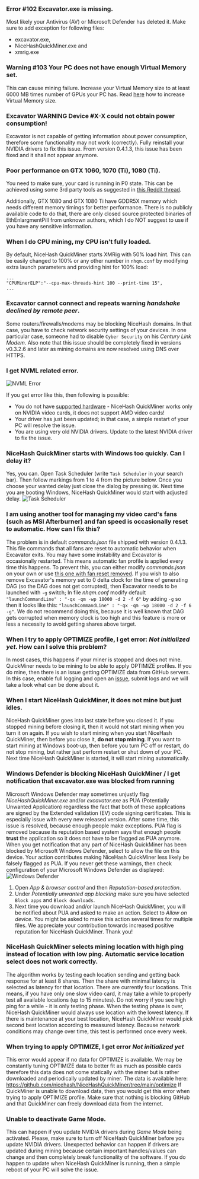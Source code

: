 ### Error #102 Excavator.exe is missing.
Most likely your Antivirus (AV) or Microsoft Defender has deleted it. Make sure to add exception for following files:
* excavator.exe,
* NiceHashQuickMiner.exe and
* xmrig.exe


### Warning #103 Your PC does not have enough Virtual Memory set. 
This can cause mining failure. Increase your Virtual Memory size to at least 6000 MB times number of GPUs your PC has. Read [here](https://www.nicehash.com/blog/post/how-to-increase-virtual-memory-on-windows) how to increase Virtual Memory size.


### Excavator WARNING Device #X-X could not obtain power consumption!
Excavator is not capable of getting information about power consumption, therefore some functionality may not work (correctly). Fully reinstall your NVIDIA drivers to fix this issue. From version 0.4.1.3, this issue has been fixed and it shall not appear anymore.


### Poor performance on GTX 1060, 1070 (Ti), 1080 (Ti).
You need to make sure, your card is running in P0 state. This can be achieved using some 3rd party tools as suggested in [this Reddit thread](https://www.reddit.com/r/RenderToken/comments/9w2rd9/how_to_use_maximum_p0_power_state_with_nvidia/).

Additionally, GTX 1080 and GTX 1080 Ti have GDDR5X memory which needs different memory timings for better performance. There is no publicly available code to do that, there are only closed source protected binaries of EthEnlargmentPill from unknown authors, which I do NOT suggest to use if you have any sensitive information.


### When I do CPU mining, my CPU isn't fully loaded.
By default, NiceHash QuickMiner starts XMRig with 50% load hint. This can be easily changed to 100% or any other number in `nhqm.conf` by modifying extra launch parameters and providing hint for 100% load:
```
...
"CPUMinerELP":"--cpu-max-threads-hint 100 --print-time 15",
...
```


### Excavator cannot connect and repeats warning _handshake declined by remote peer_.

Some routers/firewalls/modems may be blocking NiceHash domains. In that case, you have to check network security settings of your devices. In one particular case, someone had to disable `Cyber Security` on his _Century Link Modem_. Also note that this issue should be completely fixed in versions v0.3.2.6 and later as mining domains are now resolved using DNS over HTTPS.


### I get NVML related error.
![NVML Error](https://github.com/nicehash/NiceHashQuickMiner/blob/main/images/nvml_error.png?raw=true)

If you get error like this, then following is possible:
- You do not have [supported hardware](https://github.com/nicehash/NiceHashQuickMiner/wiki/Supported-hardware) - NiceHash QuickMiner works only on NVIDIA video cards, it does not support AMD video cards!
- Your driver has just been updated; in that case, a simple restart of your PC will resolve the issue.
- You are using very old NVIDIA drivers. Update to the latest NVIDIA driver to fix the issue.


### NiceHash QuickMiner starts with Windows too quickly. Can I delay it?
Yes, you can. Open Task Scheduler (write `Task Scheduler` in your search bar). Then follow markings from 1 to 4 from the picture below. Once you choose your wanted delay just close the dialog by pressing `OK`. Next time you are booting Windows, NiceHash QuickMiner would start with adjusted delay.
![Task Scheduler](https://github.com/nicehash/NiceHashQuickMiner/blob/main/images/ts_delay.png?raw=true)


### I am using another tool for managing my video card's fans (such as MSI Afterburner) and fan speed is occasionally reset to automatic. How can I fix this?
The problem is in default _commands.json_ file shipped with version 0.4.1.3. This file commands that all fans are reset to automatic behavior when Excavator exits. You may have some instability and Excavator is occasionally restarted. This means automatic fan profile is applied every time this happens. To prevent this, you can either modify _commands.json_ on your own or use [this one with fan reset removed](https://github.com/nicehash/NiceHashQuickMiner/blob/main/optimize/default_commands.json). If you wish to also remove Excavator's memory set to 0 delta clock for the time of generating DAG (so the DAG does not get corrupted), then Excavator needs to be launched with `-g` switch; In file _nhqm.conf_ modify default `"launchCommandLine" : "-qx -qm -wp 18000 -d 2 -f 6"` by adding `-g` so then it looks like this: `"launchCommandLine" : "-qx -qm -wp 18000 -d 2 -f 6 -g"`. We do not recommend doing this, because it is well known that DAG gets corrupted when memory clock is too high and this feature is more or less a necessity to avoid getting shares above target.


### When I try to apply OPTIMIZE profile, I get error: _Not initialized yet_. How can I solve this problem?
In most cases, this happens if your miner is stopped and does not mine. QuickMiner needs to be mining to be able to apply OPTIMIZE profiles. If you do mine, then there is an issue getting OPTIMIZE data from GitHub servers. In this case, enable full logging and open an [issue](https://github.com/nicehash/NiceHashQuickMiner/issues), submit logs and we will take a look what can be done about it.


### When I start NiceHash QuickMiner, it does not mine but just idles.
NiceHash QuickMiner goes into last state before you closed it. If you stopped mining before closing it, then it would not start mining when you turn it on again. If you wish to start mining when you start NiceHash QuickMiner, then before you close it, **do not stop mining**. If you want to start mining at Windows boot-up, then before you turn PC off or restart, do not stop mining, but rather just perform restart or shut down of your PC. Next time NiceHash QuickMiner is started, it will start mining automatically.


<a name="defender-issue"></a>
### Windows Defender is blocking NiceHash QuickMiner / I get notification that excavator.exe was blocked from running
Microsoft Windows Defender may sometimes unjustly flag _NiceHashQuickMiner.exe_ and/or _excavator.exe_ as PUA (Potentially Unwanted Application) regardless the fact that both of these applications are signed by the Extended validation (EV) code signing certificates. This is especially issue with every new released version. After some time, this issue is resolved, because enough people make exceptions. PUA flag is removed because its reputation based system says that enough people **trust** the application so it does not have to be flagged as PUA anymore. When you get notification that any part of NiceHash QuickMiner has been blocked by Microsoft Windows Defender, select to allow the file on this device. Your action contributes making NiceHash QuickMiner less likely be falsely flagged as PUA. If you never get these warnings, then check configuration of your Microsoft Windows Defender as displayed:
![Windows Defender](https://github.com/nicehash/NiceHashQuickMiner/blob/main/images/pua.png?raw=true)
1. Open _App & browser control_ and then _Reputation-based protection_. 
2. Under _Potentially unwanted app blocking_ make sure you have selected `Block apps` and `Block downloads`.
3. Next time you download and/or launch NiceHash QuickMiner, you will be notified about PUA and asked to make an action. Select to _Allow on device_. You might be asked to make this action several times for multiple files.
We appreciate your contribution towards increased positive reputation for NiceHash QuickMiner. Thank you!


### NiceHash QuickMiner selects mining location with high ping instead of location with low ping. Automatic service location select does not work correctly.
The algorithm works by testing each location sending and getting back response for at least 8 shares. Then the share with minimal latency is selected as latency for that location. There are currently four locations. This means, if you have only one slow video card, it may take a while to properly test all available locations (up to 15 minutes). Do not worry if you see high ping for a while - it is only testing phase. When the testing phase is over, NiceHash QuickMiner would always use location with the lowest latency. If there is maintenance at your best location, NiceHash QuickMiner would pick second best location according to measured latency. Because network conditions may change over time, this test is performed once every week.


### When trying to apply OPTIMIZE, I get error _Not initialized yet_
This error would appear if no data for OPTIMIZE is available. We may be constantly tuning OPTIMIZE data to better fit as much as possible cards therefore this data does not come statically with the miner but is rather downloaded and periodically updated by miner. The data is available here: https://github.com/nicehash/NiceHashQuickMiner/tree/main/optimize If QuickMiner is unable to download data, then you would get this error when trying to apply OPTIMIZE profile. Make sure that nothing is blocking GitHub and that QuickMiner can freely download data from the internet.


### Unable to deactivate Game Mode.
This can happen if you update NVIDIA drivers during _Game Mode_ being activated. Please, make sure to turn off NiceHash QuickMiner before you update NVIDIA drivers. Unexpected behavior can happen if drivers are updated during mining because certain important handles/values can change and then completely break functionality of the software. If you do happen to update when NiceHash QuickMiner is running, then a simple reboot of your PC will solve the issue.